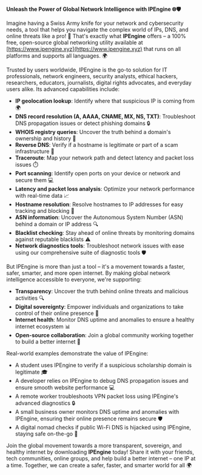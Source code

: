 **Unleash the Power of Global Network Intelligence with IPEngine 🌐🛡️**

Imagine having a Swiss Army knife for your network and cybersecurity needs, a tool that helps you navigate the complex world of IPs, DNS, and online threats like a pro! 📡 That's exactly what **IPEngine** offers – a 100% free, open-source global networking utility available at [https://www.ipengine.xyz](https://www.ipengine.xyz) that runs on all platforms and supports all languages. 🌍

Trusted by users worldwide, IPEngine is the go-to solution for IT professionals, network engineers, security analysts, ethical hackers, researchers, educators, journalists, digital rights advocates, and everyday users alike. Its advanced capabilities include:

* **IP geolocation lookup**: Identify where that suspicious IP is coming from 🌍
* **DNS record resolution (A, AAAA, CNAME, MX, NS, TXT)**: Troubleshoot DNS propagation issues or detect phishing domains 🔒
* **WHOIS registry queries**: Uncover the truth behind a domain's ownership and history 🔑
* **Reverse DNS**: Verify if a hostname is legitimate or part of a scam infrastructure 🚨
* **Traceroute**: Map your network path and detect latency and packet loss issues ⏱️
* **Port scanning**: Identify open ports on your device or network and secure them 💻
* **Latency and packet loss analysis**: Optimize your network performance with real-time data 📈
* **Hostname resolution**: Resolve hostnames to IP addresses for easy tracking and blocking 🚫
* **ASN information**: Uncover the Autonomous System Number (ASN) behind a domain or IP address 🔍
* **Blacklist checking**: Stay ahead of online threats by monitoring domains against reputable blacklists ⚠️
* **Network diagnostics tools**: Troubleshoot network issues with ease using our comprehensive suite of diagnostic tools 🛡️

But IPEngine is more than just a tool – it's a movement towards a faster, safer, smarter, and more open internet. By making global network intelligence accessible to everyone, we're supporting:

* **Transparency**: Uncover the truth behind online threats and malicious activities 🔍
* **Digital sovereignty**: Empower individuals and organizations to take control of their online presence 🌟
* **Internet health**: Monitor DNS uptime and anomalies to ensure a healthy internet ecosystem 📊
* **Open-source collaboration**: Join a global community working together to build a better internet 🚀

Real-world examples demonstrate the value of IPEngine:

* A student uses IPEngine to verify if a suspicious scholarship domain is legitimate 🎓
* A developer relies on IPEngine to debug DNS propagation issues and ensure smooth website performance 💻
* A remote worker troubleshoots VPN packet loss using IPEngine's advanced diagnostics 🔒
* A small business owner monitors DNS uptime and anomalies with IPEngine, ensuring their online presence remains secure 🛡️
* A digital nomad checks if public Wi-Fi DNS is hijacked using IPEngine, staying safe on-the-go 🚀

Join the global movement towards a more transparent, sovereign, and healthy internet by downloading **IPEngine** today! Share it with your friends, tech communities, online groups, and help build a better internet – one IP at a time. Together, we can create a safer, faster, and smarter world for all 🌍